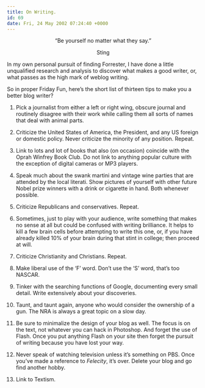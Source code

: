 ```yaml
---
title: On Writing.
id: 69
date: Fri, 24 May 2002 07:24:40 +0000
---
```


<div align="center">“Be yourself no matter what they say.”  

Sting</div>In my own personal pursuit of finding Forrester, I have done a little unqualified research and analysis to discover what makes a good writer, or, what passes as the high mark of weblog writing.  

So in proper Friday Fun, here’s the short list of thirteen tips to make you a better blog writer?  

1. Pick a journalist from either a left or right wing, obscure journal and routinely disagree with their work while calling them all sorts of names that deal with animal parts.  

2. Criticize the United States of America, the President, and any <span class="caps">US</span> foreign or domestic policy. Never criticize the minority of any position. Repeat.  

3. Link to lots and lot of books that also (on occasion) coincide with the Oprah Winfrey Book Club. Do not link to anything popular culture with the exception of digital cameras or <span class="caps">MP3</span> players.  

4. Speak much about the swank martini and vintage wine parties that are attended by the local literati. Show pictures of yourself with other future Nobel prize winners with a drink or cigarette in hand. Both whenever possible.  

5. Criticize Republicans and conservatives. Repeat.  

6. Sometimes, just to play with your audience, write something that makes no sense at all but could be confused with writing brilliance. It helps to kill a few brain cells before attempting to write this one, or, if you have already killed 10% of your brain during that stint in college; then proceed at will.  

7. Criticize Christianity and Christians. Repeat.  

8. Make liberal use of the ‘F’ word. Don’t use the ‘S’ word, that’s too <span class="caps">NASCAR</span>.  

9. Tinker with the searching functions of Google, documenting every small detail. Write extensively about your discoveries.  

10. Taunt, and taunt again, anyone who would consider the ownership of a gun. The <span class="caps">NRA</span> is always a great topic on a slow day.  

11. Be sure to minimalize the design of your blog as well. The focus is on the text, not whatever you can hack in Photoshop. And forget the use of Flash. Once you put anything Flash on your site then forget the pursuit of writing because you have lost your way.  

12. Never speak of watching television unless it’s something on <span class="caps">PBS</span>. Once you’ve made a reference to *Felecity*, it’s over. Delete your blog and go find another hobby.  

13. Link to Textism.





